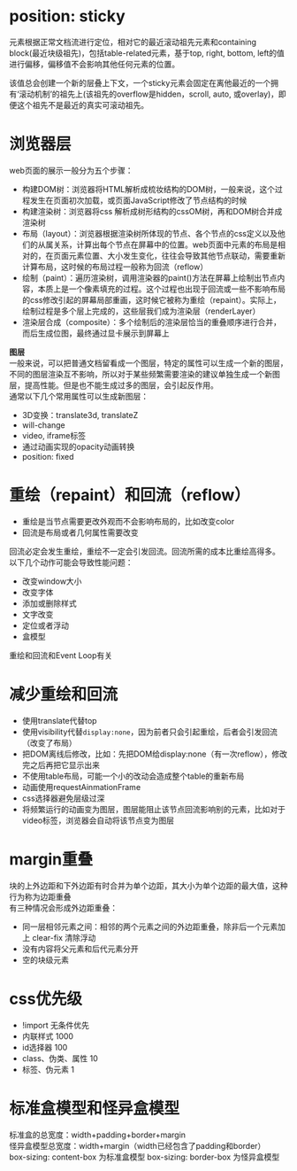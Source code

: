 # position: sticky
元素根据正常文档流进行定位，相对它的最近滚动祖先元素和containing block(最近块级祖先)，包括table-related元素，基于top, right, bottom, left的值进行偏移，偏移值不会影响其他任何元素的位置。

该值总会创建一个新的层叠上下文，一个sticky元素会固定在离他最近的一个拥有‘滚动机制’的祖先上(该祖先的overflow是hidden，scroll, auto, 或overlay)，即便这个祖先不是最近的真实可滚动祖先。

# 浏览器层
web页面的展示一般分为五个步骤：  
- 构建DOM树：浏览器将HTML解析成梳妆结构的DOM树，一般来说，这个过程发生在页面初次加载，或页面JavaScript修改了节点结构的时候
- 构建渲染树：浏览器将css 解析成树形结构的cssOM树，再和DOM树合并成渲染树
- 布局（layout）：浏览器根据渲染树所体现的节点、各个节点的css定义以及他们的从属关系，计算出每个节点在屏幕中的位置。web页面中元素的布局是相对的，在页面元素位置、大小发生变化，往往会导致其他节点联动，需要重新计算布局，这时候的布局过程一般称为回流（reflow）
- 绘制（paint）：遍历渲染树，调用渲染器的paint()方法在屏幕上绘制出节点内容，本质上是一个像素填充的过程。这个过程也出现于回流或一些不影响布局的css修改引起的屏幕局部重画，这时候它被称为重绘（repaint）。实际上，绘制过程是多个层上完成的，这些层我们成为渲染层（renderLayer）
- 渲染层合成（composite）：多个绘制后的渲染层恰当的重叠顺序进行合并，而后生成位图，最终通过显卡展示到屏幕上

**图层**  
一般来说，可以把普通文档留看成一个图层，特定的属性可以生成一个新的图层，不同的图层渲染互不影响，所以对于某些频繁需要渲染的建议单独生成一个新图层，提高性能。但是也不能生成过多的图层，会引起反作用。  
通常以下几个常用属性可以生成新图层：  
- 3D变换：translate3d, translateZ
- will-change
- video, iframe标签
- 通过动画实现的opacity动画转换
- position: fixed

# 重绘（repaint）和回流（reflow）
- 重绘是当节点需要更改外观而不会影响布局的，比如改变color
- 回流是布局或者几何属性需要改变  

回流必定会发生重绘，重绘不一定会引发回流。回流所需的成本比重绘高得多。  
以下几个动作可能会导致性能问题：  
- 改变window大小
- 改变字体
- 添加或删除样式
- 文字改变
- 定位或者浮动
- 盒模型  

重绘和回流和Event Loop有关 

# 减少重绘和回流
- 使用translate代替top
- 使用visibility代替`display:none`，因为前者只会引起重绘，后者会引发回流（改变了布局）
- 把DOM离线后修改，比如：先把DOM给display:none（有一次reflow），修改完之后再把它显示出来
- 不使用table布局，可能一个小的改动会造成整个table的重新布局
- 动画使用requestAinmationFrame
- css选择器避免层级过深
- 将频繁运行的动画变为图层，图层能阻止该节点回流影响别的元素，比如对于video标签，浏览器会自动将该节点变为图层

# margin重叠
块的上外边距和下外边距有时合并为单个边距，其大小为单个边距的最大值，这种行为称为边距重叠  
有三种情况会形成外边距重叠：
- 同一层相邻元素之间：相邻的两个元素之间的外边距重叠，除非后一个元素加上 clear-fix 清除浮动
- 没有内容将父元素和后代元素分开
- 空的块级元素

# css优先级
- !import 无条件优先
- 内联样式 1000
- id选择器 100
- class、伪类、属性 10
- 标签、伪元素 1

# 标准盒模型和怪异盒模型
标准盒的总宽度：width+padding+border+margin  
怪异盒模型总宽度：width+margin（width已经包含了padding和border）  
box-sizing: content-box  为标准盒模型
box-sizing: border-box 为怪异盒模型